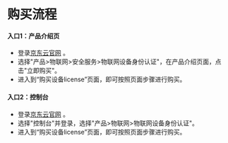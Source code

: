 # 购买流程

#### 入口1：产品介绍页
- 登录[京东云官网](https://www.jdcloud.com/) 。
- 选择"产品>物联网>安全服务>物联网设备身份认证"，在产品介绍页面，点击"立即购买"。  
- 进入到“购买设备license”页面，即可按照页面步骤进行购买。  

#### 入口2：控制台
- 登录[京东云官网](https://www.jdcloud.com/) 。
- 选择"控制台"并登录，选择"产品>物联网>物联网设备身份认证"。
- 进入到“购买设备license”页面，即可按照页面步骤进行购买。





